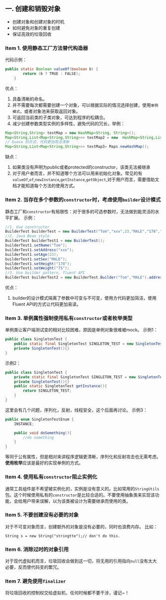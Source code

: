 ## 一. 创建和销毁对象
* 创建对象和创建对象的时机
* 如何避免对象的重复创建
* 保证高效的垃圾回收

### Item 1. 使用静态工厂方法替代构造器
代码示例：
```Java
public static Boolean valueOf(boolean b) {
        return (b ? TRUE : FALSE);
    }
```
优点：
1. 具备清晰的命名。
2. 并不需要每次都需要创建一个对象，可以根据实际的情况选择创建，使用`单例模式`，或者对象池来获取返回对象。
3. 可返回当前类的子类对象，可达到程序的松耦合。
4. 减少创建参数类型实例的多样性，避免代码的冗长，举例：
```Java
Map<String,String> testMap = new HashMap<String, String>();
Map<String,List<Map<String,String>>> testMap2 = new  HashMap<String,List<Map<String,String>>>();
// Guava 的方式，代码更加简洁清晰
Map<String,List<Map<String,String>>> testMap3= Maps.newHashMap();
```
缺点：
1. 如果类没有声明为public或者protected的constructor，该类无法被继承
2. 对于用户者而言，并不知道哪个方法可以用来初始化对象。常见的有`valueOf`,`of`,`newInstance`,`getInstance`,`getObject`,对于用户而言，需要借助文档才能知道每个方法的使用方式。


### Item 2. 当存在多个参数的`constructor`时，考虑使用`builder`设计模式
静态工厂和`constructor`有局限性：对于很多的可选参数时，无法做到能灵活的水平扩展。
示例：
```Java
//1. Use constructor
BuilderTest builderTest = new BuilderTest("Tom","xxx",23,"MALE","178","75");
//2. Java Bean style
BuilderTest builderTest1 = new BuilderTest();
builderTest1.setName("Tom");
builderTest1.setAddress("xxx");
builderTest1.setAge(23);
builderTest1.setSex("MALE");
builderTest1.setHeight("178");
builderTest1.setWeight("75");
//3. Use builder pattern, fluent API
BuilderTest builderTest2 = new BuilderTest.Builder("Tom","MALE").address("xxx").age(23).height("178").weight("75").build();
```
优点：
1. builder的设计模式隔离了参数中可变与不可变，使用方代码更加简洁，使用Fluent API的方式让代码更加易读。

### Item 3. 单例属性强制使用私有`constructor`或者枚举类型
单例类让客户端测试变的相对比较困难，原因是单例对象很难被mock。
示例1：
```Java
public class SingletonTest {
    public static final SingletonTest SINGLETON_TEST = new SingletonTest();
    private SingletonTest(){}
}
```
示例2：
```Java
public class SingletonTest {
    private static final SingletonTest SINGLETON_TEST = new SingletonTest();
    private SingletonTest(){}
    public static SingletonTest getInstance(){
        return SINGLETON_TEST;
    }
}
```
这里会有几个问题，序列化，反射，线程安全，这个后面再讨论。
示例3：
```Java
public enum SingletonTestEnum {
    INSTANCE;

    public void doSomething(){
        //do something
    }
}
```
等同于公有属性，但是相对来讲程序逻辑更清晰，序列化和反射攻击也无需考虑。**使用枚举**应该是最好的实现单例的方式。

### Item 4. 使用私有`constructor`阻止实例化
通常工具组件是不希望被实例化的，实例是没有意义的。比如常用的`StringUtils`包。这个时候使用私有的`constructor`是比较合适的。不要使用抽象类来实现该功能，会给用户带来误解，以为该类被设计为需要继承而使用的类。

### Item 5. 不要创建没有必要的对象
对于不可变对象而言，创建额外的对象是没有必要的，同时也浪费内存。
比如：
```
String s = new String("stringtte");// don't do this.
```
### Item 6. 消除过时的对象引用
对于现代虚拟机而言，垃圾回收会做到这一切，将无用的引用指向`null`没有太大必要，反而使代码变的繁冗。

### Item 7. 避免使用`finalizer`
将垃圾回收的控制权交给虚拟机，任何时候都不要干涉，谨记~！
 